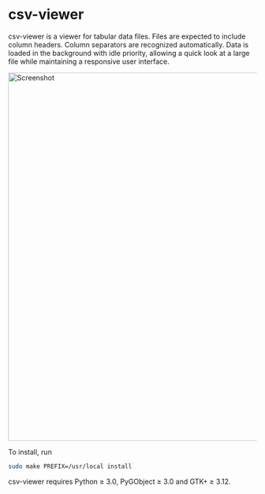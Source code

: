 csv-viewer
==========

csv-viewer is a viewer for tabular data files. Files are expected to
include column headers. Column separators are recognized automatically.
Data is loaded in the background with idle priority, allowing a quick
look at a large file while maintaining a responsive user interface.

<img src="https://otsaloma.io/pub/csv-viewer-1.png" width="748" alt="Screenshot">

To install, run

```bash
sudo make PREFIX=/usr/local install
```

csv-viewer requires Python ≥ 3.0, PyGObject ≥ 3.0 and GTK+ ≥ 3.12.
